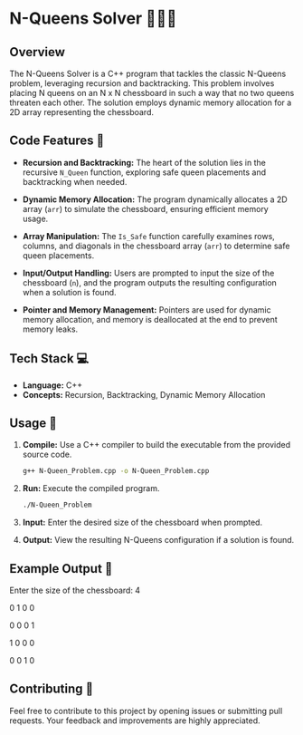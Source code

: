 # N-Queens Solver 🧑‍💻👑

## Overview

The N-Queens Solver is a C++ program that tackles the classic N-Queens problem, leveraging recursion and backtracking. This problem involves placing N queens on an N x N chessboard in such a way that no two queens threaten each other. The solution employs dynamic memory allocation for a 2D array representing the chessboard.

## Code Features 🚀

- **Recursion and Backtracking:** The heart of the solution lies in the recursive `N_Queen` function, exploring safe queen placements and backtracking when needed.

- **Dynamic Memory Allocation:** The program dynamically allocates a 2D array (`arr`) to simulate the chessboard, ensuring efficient memory usage.

- **Array Manipulation:** The `Is_Safe` function carefully examines rows, columns, and diagonals in the chessboard array (`arr`) to determine safe queen placements.

- **Input/Output Handling:** Users are prompted to input the size of the chessboard (`n`), and the program outputs the resulting configuration when a solution is found.

- **Pointer and Memory Management:** Pointers are used for dynamic memory allocation, and memory is deallocated at the end to prevent memory leaks.

## Tech Stack 💻

- **Language:** C++
- **Concepts:** Recursion, Backtracking, Dynamic Memory Allocation

## Usage 🧩

1. **Compile:** Use a C++ compiler to build the executable from the provided source code.

    ```bash
    g++ N-Queen_Problem.cpp -o N-Queen_Problem.cpp
    ```

2. **Run:** Execute the compiled program.

    ```bash
    ./N-Queen_Problem
    ```

3. **Input:** Enter the desired size of the chessboard when prompted.

4. **Output:** View the resulting N-Queens configuration if a solution is found.

## Example Output 🎲

Enter the size of the chessboard: 4

0 1 0 0

0 0 0 1

1 0 0 0

0 0 1 0


## Contributing 🤝

Feel free to contribute to this project by opening issues or submitting pull requests. Your feedback and improvements are highly appreciated.

